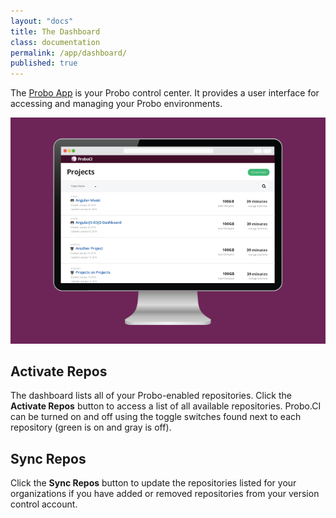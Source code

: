 ```yaml
---
layout: "docs"
title: The Dashboard
class: documentation
permalink: /app/dashboard/
published: true
---
```

The [Probo App](https://app.probo.ci/ "Probo App") is your Probo control center. It provides a user interface for accessing and managing your Probo environments.

<img src="/images/probo-dashboard.png" alt="Probo Dashboard screenshot" class="full-width">

## Activate Repos

The dashboard lists all of your Probo-enabled repositories. Click the **Activate Repos** button to access a list of all available repositories. Probo.CI can be turned on and off using the toggle switches found next to each repository (green is on and gray is off).

## Sync Repos

Click the **Sync Repos** button to update the repositories listed for your organizations if you have added or removed repositories from your version control account.
